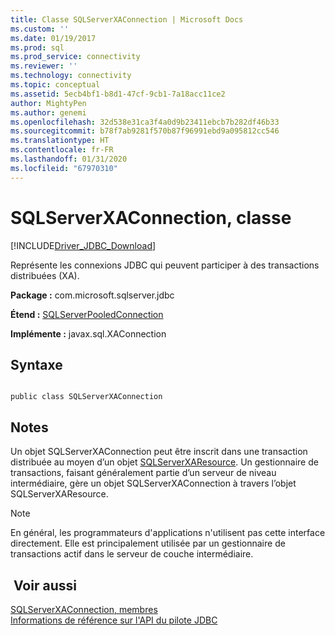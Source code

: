 ```yaml
---
title: Classe SQLServerXAConnection | Microsoft Docs
ms.custom: ''
ms.date: 01/19/2017
ms.prod: sql
ms.prod_service: connectivity
ms.reviewer: ''
ms.technology: connectivity
ms.topic: conceptual
ms.assetid: 5ecb4bf1-b8d1-47cf-9cb1-7a18acc11ce2
author: MightyPen
ms.author: genemi
ms.openlocfilehash: 32d538e31ca3f4a0d9b23411ebcb7b282df46b33
ms.sourcegitcommit: b78f7ab9281f570b87f96991ebd9a095812cc546
ms.translationtype: HT
ms.contentlocale: fr-FR
ms.lasthandoff: 01/31/2020
ms.locfileid: "67970310"
---
```

# <a name="sqlserverxaconnection-class"></a>SQLServerXAConnection, classe
[!INCLUDE[Driver_JDBC_Download](../../../includes/driver_jdbc_download.md)]

  Représente les connexions JDBC qui peuvent participer à des transactions distribuées (XA).  
  
 **Package :** com.microsoft.sqlserver.jdbc  
  
 **Étend :** [SQLServerPooledConnection](../../../connect/jdbc/reference/sqlserverpooledconnection-class.md)  
  
 **Implémente :** javax.sql.XAConnection  
  
## <a name="syntax"></a>Syntaxe  
  
```  
  
public class SQLServerXAConnection  
```  
  
## <a name="remarks"></a>Notes   
 Un objet SQLServerXAConnection peut être inscrit dans une transaction distribuée au moyen d’un objet [SQLServerXAResource](../../../connect/jdbc/reference/sqlserverxaresource-class.md). Un gestionnaire de transactions, faisant généralement partie d’un serveur de niveau intermédiaire, gère un objet SQLServerXAConnection à travers l’objet SQLServerXAResource.  
  
> [!NOTE]  
>  En général, les programmateurs d'applications n'utilisent pas cette interface directement. Elle est principalement utilisée par un gestionnaire de transactions actif dans le serveur de couche intermédiaire.  
  
## <a name="see-also"></a> Voir aussi  
 [SQLServerXAConnection, membres](../../../connect/jdbc/reference/sqlserverxaconnection-members.md)   
 [Informations de référence sur l'API du pilote JDBC](../../../connect/jdbc/reference/jdbc-driver-api-reference.md)  
  
  
